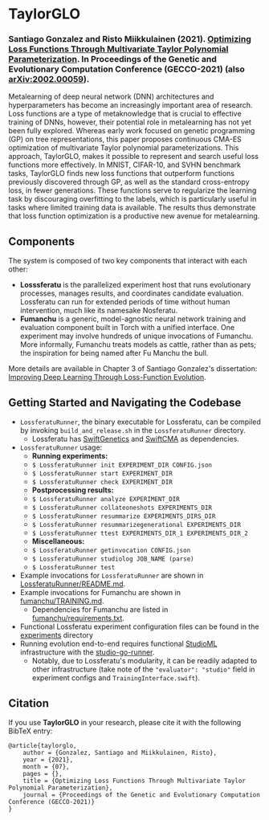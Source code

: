 # TaylorGLO
### **Santiago Gonzalez and Risto Miikkulainen (2021). [Optimizing Loss Functions Through Multivariate Taylor Polynomial Parameterization](http://nn.cs.utexas.edu/?gonzalez:gecco21). In Proceedings of the Genetic and Evolutionary Computation Conference (GECCO-2021) (also [arXiv:2002.00059](https://arxiv.org/abs/2002.00059)).**

Metalearning of deep neural network (DNN) architectures and hyperparameters has become an increasingly important area of research. Loss functions are a type of metaknowledge that is crucial to effective training of DNNs, however, their potential role in metalearning has not yet been fully explored. Whereas early work focused on genetic programming (GP) on tree representations, this paper proposes continuous CMA-ES optimization of multivariate Taylor polynomial parameterizations. This approach, TaylorGLO, makes it possible to represent and search useful loss functions more effectively. In MNIST, CIFAR-10, and SVHN benchmark tasks, TaylorGLO finds new loss functions that outperform functions previously discovered through GP, as well as the standard cross-entropy loss, in fewer generations. These functions serve to regularize the learning task by discouraging overfitting to the labels, which is particularly useful in tasks where limited training data is available. The results thus demonstrate that loss function optimization is a productive new avenue for metalearning.

## Components

The system is composed of two key components that interact with each other:

* **Losssferatu** is the parallelized experiment host that runs evolutionary processes, manages results, and coordinates candidate evaluation. Lossferatu can run for extended periods of time without human intervention, much like its namesake Nosferatu.
* **Fumanchu** is a generic, model-agnostic neural network training and evaluation component built in Torch with a unified interface. One experiment may involve hundreds of unique invocations of Fumanchu. More informally, Fumanchu treats models as cattle, rather than as pets; the inspiration for being named after Fu Manchu the bull.

More details are available in Chapter 3 of Santiago Gonzalez's dissertation: [Improving Deep Learning Through Loss-Function Evolution](http://nn.cs.utexas.edu/?gonzalez:diss20).

## Getting Started and Navigating the Codebase

* `LossferatuRunner`, the binary executable for Lossferatu, can be compiled by invoking `build_and_release.sh` in the `LossferatuRunner` directory.
	* Lossferatu has [SwiftGenetics](https://github.com/sgonzalez/SwiftGenetics) and [SwiftCMA](https://github.com/sgonzalez/SwiftCMA) as dependencies.
* `LossferatuRunner` usage:
	* **Running experiments:**
	* `$ LossferatuRunner init EXPERIMENT_DIR CONFIG.json`
	* `$ LossferatuRunner start EXPERIMENT_DIR`
	* `$ LossferatuRunner check EXPERIMENT_DIR`
	* **Postprocessing results:**
	* `$ LossferatuRunner analyze EXPERIMENT_DIR`
	* `$ LossferatuRunner collateoneshots EXPERIMENTS_DIR`
	* `$ LossferatuRunner resummarize EXPERIMENTS_DIRS_DIR`
	* `$ LossferatuRunner resummarizegenerational EXPERIMENTS_DIR`
	* `$ LossferatuRunner ttest EXPERIMENTS_DIR_1 EXPERIMENTS_DIR_2`
	* **Miscellaneous:**
	* `$ LossferatuRunner getinvocation CONFIG.json`
	* `$ LossferatuRunner studiolog JOB_NAME (parse)`
	* `$ LossferatuRunner test`
* Example invocations for `LossferatuRunner` are shown in [LossferatuRunner/README.md](https://github.com/cognizant-ai-labs/TaylorGLO/blob/main/fumanchu/README.md).
* Example invocations for Fumanchu are shown in [fumanchu/TRAINING.md](https://github.com/cognizant-ai-labs/TaylorGLO/blob/main/fumanchu/TRAINING.md).
	* Dependencies for Fumanchu are listed in [fumanchu/requirements.txt](https://github.com/cognizant-ai-labs/TaylorGLO/blob/main/fumanchu/requirements.txt).
* Functional Lossferatu experiment configuration files can be found in the [experiments](https://github.com/cognizant-ai-labs/TaylorGLO/blob/main/experiments) directory
* Running evolution end-to-end requires functional [StudioML](https://studio.ml) infrastructure with the [studio-go-runner](https://github.com/studioml/studio-go-runner).
	* Notably, due to Lossferatu's modularity, it can be readily adapted to other infrastructure (take note of the `"evaluator": "studio"` field in experiment configs and `TrainingInterface.swift`).

## Citation

If you use **TaylorGLO** in your research, please cite it with the following BibTeX entry:

```
@article{taylorglo,
	author = {Gonzalez, Santiago and Miikkulainen, Risto},
	year = {2021},
	month = {07},
	pages = {},
	title = {Optimizing Loss Functions Through Multivariate Taylor Polynomial Parameterization},
	journal = {Proceedings of the Genetic and Evolutionary Computation Conference (GECCO-2021)}
}
```
